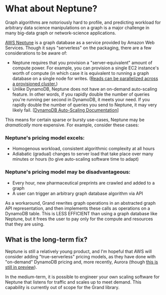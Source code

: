 # What about Neptune?

Graph algorithms are notoriously hard to profile, and predicting workload for arbitrary data science manipulations on a graph is a major challenge in many big-data graph or network-science applications.

[AWS Neptune](https://aws.amazon.com/neptune/getting-started/) is a graph database as a service provided by Amazon Web Services. Though it says "serverless" on the packaging, there are a few considerations to be aware of:

* Neptune requires that you provision a "server-equivalent" amount of compute power. For example, you can provision a single EC2 instance's worth of compute (in which case it is equivalent to running a graph database on a single node for writes. ([Reads can be parallelized across a provisioned cluster.](https://docs.aws.amazon.com/neptune/latest/userguide/intro.html))
* Unlike DynamoDB, Neptune does not have an on-demand auto-scaling feature. In other words, if you rapidly double the number of queries you're running per second in DynamoDB, it meets your need. If you rapidly double the number of queries you send to Neptune, it may very likely fail. [[DynamoDB Auto-Scaling Documentation](https://docs.aws.amazon.com/amazondynamodb/latest/developerguide/AutoScaling.html)]

This means for certain sparse or bursty use-cases, Neptune may be _dramatically_ more expensive. For example, consider these cases:

### Neptune's pricing model excels:

* Homogenous workload, consistent algorithmic complexity at all hours 
* Adiabatic (gradual) changes to server load that take place over many minutes or hours (to give auto-scaling software time to adapt)

### Neptune's pricing model may be disadvantageous:
* Every hour, new pharmaceutical preprints are crawled and added to a graph
* A user can trigger an arbitrary graph database algorithm via API

As a workaround, Grand rewrites graph operations in an abstracted graph API representation, and then implements these calls as operations on a DynamoDB table. This is LESS EFFICIENT than using a graph database like Neptune, but it frees the user to pay only for the compute and resources that they are using.

## What is the long-term fix?

Neptune is still a relatively young product, and I'm hopeful that AWS will consider adding "true-serverless" pricing models, as they have done with "on-demand" DynamoDB pricing and, more recently, Aurora (though [this is still in preview](https://pages.awscloud.com/AmazonAuroraServerlessv2Preview.html)).

In the medium-term, it is possible to engineer your own scaling software for Neptune that listens for traffic and scales up to meet demand. This capability is currently out of scope for the Grand library.
